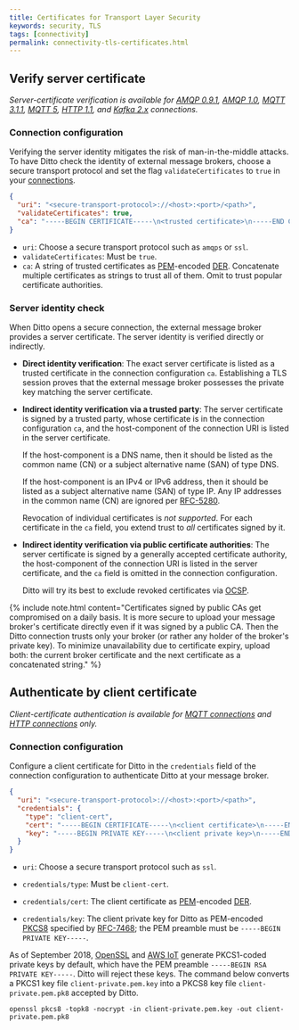 ```yaml
---
title: Certificates for Transport Layer Security
keywords: security, TLS
tags: [connectivity]
permalink: connectivity-tls-certificates.html
---
```


[awsiot]: https://docs.aws.amazon.com/iot/
[der]: https://en.wikipedia.org/wiki/X.690#DER_encoding
[ocsp]: https://tools.ietf.org/html/rfc6960
[openssl]: https://www.openssl.org/
[pem]: https://en.wikipedia.org/wiki/Privacy-Enhanced_Mail
[pkcs8]: https://tools.ietf.org/html/rfc5208
[rfc5280]: https://tools.ietf.org/html/rfc5280
[rfc7468]: https://tools.ietf.org/html/rfc7468

## Verify server certificate

_Server-certificate verification is available for
[AMQP 0.9.1](connectivity-protocol-bindings-amqp091.html),
[AMQP 1.0](connectivity-protocol-bindings-amqp10.html),
[MQTT 3.1.1](connectivity-protocol-bindings-mqtt.html),
[MQTT 5](connectivity-protocol-bindings-mqtt5.html),
[HTTP 1.1](connectivity-protocol-bindings-http.html), and
[Kafka 2.x](connectivity-protocol-bindings-kafka2.html) connections._

### Connection configuration

Verifying the server identity mitigates the risk of man-in-the-middle attacks.
To have Ditto check the identity of external message brokers,
choose a secure transport protocol and set the flag `validateCertificates` to `true` in your
[connections](basic-connections.html).

```json
{
  "uri": "<secure-transport-protocol>://<host>:<port>/<path>",
  "validateCertificates": true,
  "ca": "-----BEGIN CERTIFICATE-----\n<trusted certificate>\n-----END CERTIFICATE-----"
}
```

- `uri`: Choose a secure transport protocol such as `amqps` or `ssl`.
- `validateCertificates`: Must be `true`.
- `ca`: A string of trusted certificates as [PEM][pem]-encoded [DER][der]. Concatenate multiple certificates as
        strings to trust all of them. Omit to trust popular certificate authorities.

### Server identity check

When Ditto opens a secure connection, the external message broker provides a server certificate.
The server identity is verified directly or indirectly.

- **Direct identity verification**:
  The exact server certificate is listed as a trusted certificate in the connection configuration `ca`.
  Establishing a TLS session proves that the external message broker possesses the private key matching the server
  certificate.

- **Indirect identity verification via a trusted party**:
  The server certificate is signed by a trusted party, whose certificate is in the connection configuration `ca`, and
  the host-component of the connection URI is listed in the server certificate.

  If the host-component is a DNS name, then it should be listed as the common name (CN)
  or a subject alternative name (SAN) of type DNS.

  If the host-component is an IPv4 or IPv6 address, then it should be listed as a subject alternative name (SAN)
  of type IP. Any IP addresses in the common name (CN) are ignored per [RFC-5280][rfc5280].

  Revocation of individual certificates is *not supported*. For each certificate in the `ca` field, you extend trust to 
  _all_ certificates signed by it.

- **Indirect identity verification via public certificate authorities**:
  The server certificate is signed by a generally accepted certificate authority, the host-component
  of the connection URI is listed in the server certificate, and the `ca` field is omitted in the connection 
  configuration.

  Ditto will try its best to exclude revoked certificates via [OCSP][ocsp].

{% include note.html content="Certificates signed by public CAs get compromised on a daily basis.
   It is more secure to upload your message broker's certificate directly even if it was signed
   by a public CA. Then the Ditto connection trusts only your broker (or rather any holder of the broker's private key).
   To minimize unavailability due to certificate expiry, upload both: the current broker certificate and the next
   certificate as a concatenated string." %}

## Authenticate by client certificate

_Client-certificate authentication is available for [MQTT connections](connectivity-protocol-bindings-mqtt.html)
 and [HTTP connections](connectivity-protocol-bindings-http.html) only._

### Connection configuration

Configure a client certificate for Ditto in the `credentials` field of the connection configuration to authenticate
Ditto at your message broker.

```json
{
  "uri": "<secure-transport-protocol>://<host>:<port>/<path>",
  "credentials": {
    "type": "client-cert",
    "cert": "-----BEGIN CERTIFICATE-----\n<client certificate>\n-----END CERTIFICATE-----",
    "key": "-----BEGIN PRIVATE KEY-----\n<client private key>\n-----END PRIVATE KEY-----"
  }
}
```

- `uri`: Choose a secure transport protocol such as `ssl`.

- `credentials/type`: Must be `client-cert`.

- `credentials/cert`: The client certificate as [PEM][pem]-encoded [DER][der].

- `credentials/key`: The client private key for Ditto as PEM-encoded [PKCS8][pkcs8] specified by [RFC-7468][rfc7468];
the PEM preamble must be `-----BEGIN PRIVATE KEY-----`.

As of September 2018, [OpenSSL][openssl] and [AWS IoT][awsiot] generate PKCS1-coded private keys by default, which
have the PEM preamble `-----BEGIN RSA PRIVATE KEY-----`. Ditto will reject these keys. The command below converts a
PKCS1 key file `client-private.pem.key` into a PKCS8 key file `client-private.pem.pk8` accepted by Ditto.

```
openssl pkcs8 -topk8 -nocrypt -in client-private.pem.key -out client-private.pem.pk8
```
